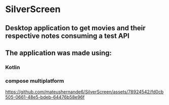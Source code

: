 # SilverScreen

## Desktop application to get movies and their respective notes consuming a test API

## The application was made using:
### Kotlin
### compose multiplatform


https://github.com/mateushernande6/SilverScreen/assets/78924542/fd0cb505-0661-48e5-bdeb-64476b58e96f

